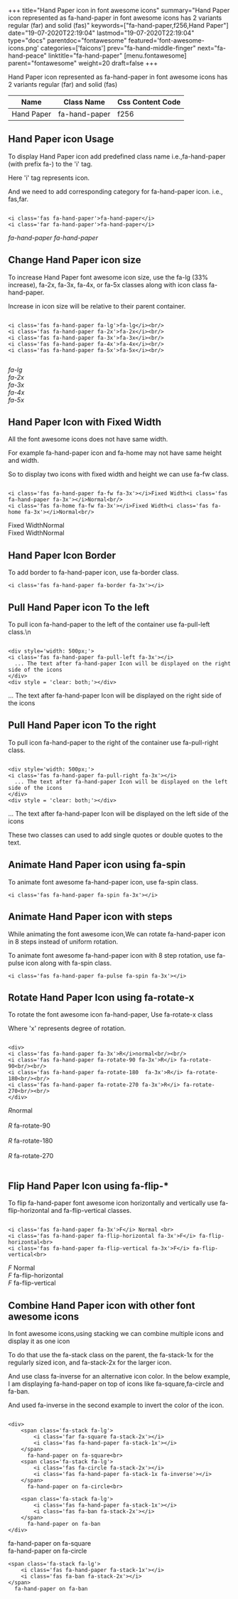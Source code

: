 +++
title="Hand Paper icon in font awesome icons"
summary="Hand Paper icon represented as fa-hand-paper in font awesome icons has 2 variants regular (far) and solid (fas)"
keywords=["fa-hand-paper,f256,Hand Paper"]
date="19-07-2020T22:19:04"
lastmod="19-07-2020T22:19:04"
type="docs"
parentdoc="fontawesome"
featured='font-awesome-icons.png'
categories=['faicons']
prev="fa-hand-middle-finger"
next="fa-hand-peace"
linktitle="fa-hand-paper"
[menu.fontawesome]
parent="fontawesome"
weight=20
draft=false
+++


Hand Paper icon represented as fa-hand-paper in font awesome icons has 2 variants regular (far) and solid (fas)

<div class='table-responsive'><table class='table'><thead><tr><th>Name</th><th>Class Name</th><th>Css Content Code</th></tr></thead><tbody><tr><td>Hand Paper</td><td>fa-hand-paper</td><td>f256</td></tr></tbody></table></div>



## Hand Paper icon Usage

To display Hand Paper icon add predefined class name i.e.,fa-hand-paper (with prefix fa-) to the 'i' tag.

Here 'i' tag represents icon.

And we need to add corresponding category for fa-hand-paper icon. i.e., fas,far.


```

<i class='fas fa-hand-paper'>fa-hand-paper</i>
<i class='far fa-hand-paper'>fa-hand-paper</i>
```

<i class='fas fa-hand-paper'>fa-hand-paper</i>
<i class='far fa-hand-paper'>fa-hand-paper</i>




## Change Hand Paper icon size
To increase Hand Paper font awesome icon size, use the fa-lg (33% increase), fa-2x, fa-3x, fa-4x, or fa-5x classes along with icon class fa-hand-paper.

Increase in icon size will be relative to their parent container. 

```

<i class='fas fa-hand-paper fa-lg'>fa-lg</i><br/>
<i class='fas fa-hand-paper fa-2x'>fa-2x</i><br/>
<i class='fas fa-hand-paper fa-3x'>fa-3x</i><br/>
<i class='fas fa-hand-paper fa-4x'>fa-4x</i><br/>
<i class='fas fa-hand-paper fa-5x'>fa-5x</i><br/>
            
```

<i class='fas fa-hand-paper fa-lg'>fa-lg</i><br/>
<i class='fas fa-hand-paper fa-2x'>fa-2x</i><br/>
<i class='fas fa-hand-paper fa-3x'>fa-3x</i><br/>
<i class='fas fa-hand-paper fa-4x'>fa-4x</i><br/>
<i class='fas fa-hand-paper fa-5x'>fa-5x</i><br/>
            



## Hand Paper Icon with Fixed Width 

All the font awesome icons does not have same width.

For example fa-hand-paper icon and fa-home may not have same height and width.

So to display two icons with fixed width and height we can use fa-fw class.


```

<i class='fas fa-hand-paper fa-fw fa-3x'></i>Fixed Width<i class='fas fa-hand-paper fa-3x'></i>Normal<br/>
<i class='fas fa-home fa-fw fa-3x'></i>Fixed Width<i class='fas fa-home fa-3x'></i>Normal<br/>
```

<i class='fas fa-hand-paper fa-fw fa-3x'></i>Fixed Width<i class='fas fa-hand-paper fa-3x'></i>Normal<br/>
<i class='fas fa-home fa-fw fa-3x'></i>Fixed Width<i class='fas fa-home fa-3x'></i>Normal<br/>



## Hand Paper Icon Border 

To add border to fa-hand-paper icon, use fa-border class.


```
<i class='fas fa-hand-paper fa-border fa-3x'></i>

```
<i class='fas fa-hand-paper fa-border fa-3x'></i>





## Pull Hand Paper icon To the left

To pull icon fa-hand-paper to the left of the container use fa-pull-left class.\n

```

<div style='width: 500px;'>
<i class='fas fa-hand-paper fa-pull-left fa-3x'></i>
  ... The text after fa-hand-paper Icon will be displayed on the right side of the icons
</div>
<div style = 'clear: both;'></div>
```

<div style='width: 500px;'>
<i class='fas fa-hand-paper fa-pull-left fa-3x'></i>
  ... The text after fa-hand-paper Icon will be displayed on the right side of the icons
</div>
<div style = 'clear: both;'></div>




## Pull Hand Paper icon To the right
To pull icon fa-hand-paper to the right of the container use fa-pull-right class.

```

<div style='width: 500px;'>
<i class='fas fa-hand-paper fa-pull-right fa-3x'></i>
  ... The text after fa-hand-paper Icon will be displayed on the left side of the icons
</div>
<div style = 'clear: both;'></div>
```

<div style='width: 500px;'>
<i class='fas fa-hand-paper fa-pull-right fa-3x'></i>
  ... The text after fa-hand-paper Icon will be displayed on the left side of the icons
</div>
<div style = 'clear: both;'></div>

These two classes can used to add single quotes or double quotes to the text.


## Animate Hand Paper icon using fa-spin
To animate font awesome fa-hand-paper icon, use fa-spin class.

```
<i class='fas fa-hand-paper fa-spin fa-3x'></i>
```
<i class='fas fa-hand-paper fa-spin fa-3x'></i>




## Animate Hand Paper icon with steps
While animating the font awesome icon,We can rotate fa-hand-paper icon in 8 steps instead of uniform rotation.

To animate font awesome fa-hand-paper icon with 8 step rotation, use fa-pulse icon along with fa-spin class.


```
<i class='fas fa-hand-paper fa-pulse fa-spin fa-3x'></i>

```
<i class='fas fa-hand-paper fa-pulse fa-spin fa-3x'></i>





## Rotate Hand Paper Icon using fa-rotate-x
To rotate the font awesome icon fa-hand-paper, Use fa-rotate-x class

Where 'x' represents degree of rotation.


```

<div>
<i class='fas fa-hand-paper fa-3x'>R</i>normal<br/><br/>
<i class='fas fa-hand-paper fa-rotate-90 fa-3x'>R</i> fa-rotate-90<br/><br/> 
<i class='fas fa-hand-paper fa-rotate-180  fa-3x'>R</i> fa-rotate-180<br/><br/> 
<i class='fas fa-hand-paper fa-rotate-270 fa-3x'>R</i> fa-rotate-270<br/><br/>
</div>
```

<div>
<i class='fas fa-hand-paper fa-3x'>R</i>normal<br/><br/>
<i class='fas fa-hand-paper fa-rotate-90 fa-3x'>R</i> fa-rotate-90<br/><br/> 
<i class='fas fa-hand-paper fa-rotate-180  fa-3x'>R</i> fa-rotate-180<br/><br/> 
<i class='fas fa-hand-paper fa-rotate-270 fa-3x'>R</i> fa-rotate-270<br/><br/>
</div>




## Flip Hand Paper Icon using fa-flip-*
To flip fa-hand-paper font awesome icon horizontally and vertically use fa-flip-horizontal and fa-flip-vertical classes. 

```

<i class='fas fa-hand-paper fa-3x'>F</i> Normal <br>
<i class='fas fa-hand-paper fa-flip-horizontal fa-3x'>F</i> fa-flip-horizontal<br>
<i class='fas fa-hand-paper fa-flip-vertical fa-3x'>F</i> fa-flip-vertical<br>
```

<i class='fas fa-hand-paper fa-3x'>F</i> Normal <br>
<i class='fas fa-hand-paper fa-flip-horizontal fa-3x'>F</i> fa-flip-horizontal<br>
<i class='fas fa-hand-paper fa-flip-vertical fa-3x'>F</i> fa-flip-vertical<br>




## Combine Hand Paper icon with other font awesome icons
In font awesome icons,using stacking we can combine multiple icons and display it as one icon 

To do that use the fa-stack class on the parent, the fa-stack-1x for the regularly sized icon, and fa-stack-2x for the larger icon.

And use class fa-inverse for an alternative icon color. 
In the below example, I am displaying fa-hand-paper on top of icons like fa-square,fa-circle and fa-ban.

And used fa-inverse in the second example to invert the color of the icon.

```

<div>
    <span class='fa-stack fa-lg'>
        <i class='far fa-square fa-stack-2x'></i>
        <i class='fas fa-hand-paper fa-stack-1x'></i>
    </span>
      fa-hand-paper on fa-square<br>
    <span class='fa-stack fa-lg'>
        <i class='fas fa-circle fa-stack-2x'></i>
        <i class='fas fa-hand-paper fa-stack-1x fa-inverse'></i>
    </span>
      fa-hand-paper on fa-circle<br>

    <span class='fa-stack fa-lg'>
        <i class='fas fa-hand-paper fa-stack-1x'></i>
        <i class='fas fa-ban fa-stack-2x'></i>
    </span>
      fa-hand-paper on fa-ban
</div>
```

<div>
    <span class='fa-stack fa-lg'>
        <i class='far fa-square fa-stack-2x'></i>
        <i class='fas fa-hand-paper fa-stack-1x'></i>
    </span>
      fa-hand-paper on fa-square<br>
    <span class='fa-stack fa-lg'>
        <i class='fas fa-circle fa-stack-2x'></i>
        <i class='fas fa-hand-paper fa-stack-1x fa-inverse'></i>
    </span>
      fa-hand-paper on fa-circle<br>

    <span class='fa-stack fa-lg'>
        <i class='fas fa-hand-paper fa-stack-1x'></i>
        <i class='fas fa-ban fa-stack-2x'></i>
    </span>
      fa-hand-paper on fa-ban
</div>






